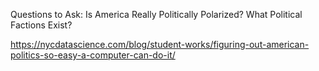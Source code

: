 Questions to Ask:
Is America Really Politically Polarized?
What Political Factions Exist?

https://nycdatascience.com/blog/student-works/figuring-out-american-politics-so-easy-a-computer-can-do-it/